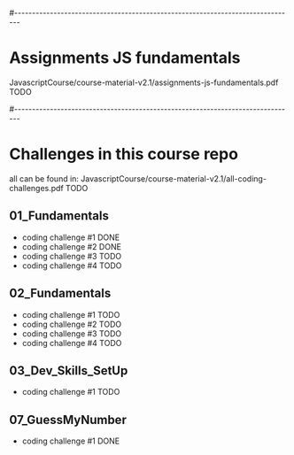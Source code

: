 #-------------------------------------------------------------------------------
# Assignments JS fundamentals
JavascriptCourse/course-material-v2.1/assignments-js-fundamentals.pdf TODO

#-------------------------------------------------------------------------------
# Challenges in this course repo

all can be found in:
JavascriptCourse/course-material-v2.1/all-coding-challenges.pdf TODO

## 01_Fundamentals
- coding challenge #1 DONE
- coding challenge #2 DONE
- coding challenge #3 TODO
- coding challenge #4 TODO

## 02_Fundamentals
- coding challenge #1 TODO
- coding challenge #2 TODO
- coding challenge #3 TODO
- coding challenge #4 TODO

## 03_Dev_Skills_SetUp
- coding challenge #1 TODO

## 07_GuessMyNumber
- coding challenge #1 DONE